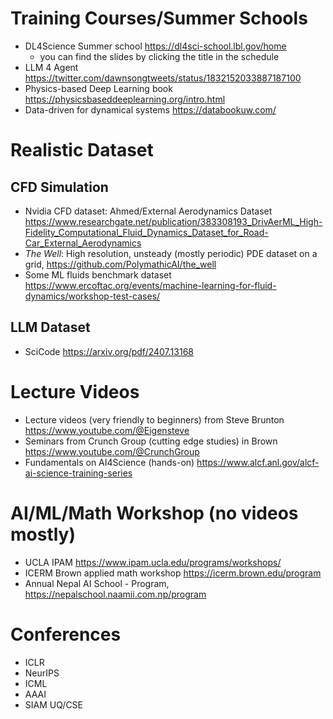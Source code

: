 # Training Courses/Summer Schools
- DL4Science Summer school https://dl4sci-school.lbl.gov/home 
  - you can find the slides by clicking the title in the schedule
- LLM 4 Agent https://twitter.com/dawnsongtweets/status/1832152033887187100
- Physics-based Deep Learning book https://physicsbaseddeeplearning.org/intro.html
- Data-driven for dynamical systems https://databookuw.com/

# Realistic Dataset
## CFD Simulation
- Nvidia CFD dataset: Ahmed/External Aerodynamics Dataset https://www.researchgate.net/publication/383308193_DrivAerML_High-Fidelity_Computational_Fluid_Dynamics_Dataset_for_Road-Car_External_Aerodynamics
- _The Well_: High resolution, unsteady (mostly periodic) PDE dataset on a grid, https://github.com/PolymathicAI/the_well
- Some ML fluids benchmark dataset https://www.ercoftac.org/events/machine-learning-for-fluid-dynamics/workshop-test-cases/

## LLM Dataset
- SciCode https://arxiv.org/pdf/2407.13168

# Lecture Videos
- Lecture videos (very friendly to beginners) from Steve Brunton https://www.youtube.com/@Eigensteve
- Seminars from Crunch Group (cutting edge studies) in Brown https://www.youtube.com/@CrunchGroup
- Fundamentals on AI4Science (hands-on) https://www.alcf.anl.gov/alcf-ai-science-training-series

# AI/ML/Math Workshop (no videos mostly)
- UCLA IPAM https://www.ipam.ucla.edu/programs/workshops/
- ICERM Brown applied math workshop https://icerm.brown.edu/program
- Annual Nepal AI School - Program, https://nepalschool.naamii.com.np/program 

# Conferences
- ICLR
- NeurIPS
- ICML
- AAAI 
- SIAM UQ/CSE
